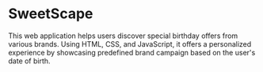 # SweetScape
This web application helps users discover special birthday offers from various brands. Using HTML, CSS, and JavaScript, it offers a personalized experience by showcasing predefined brand campaign based on the user's date of birth.
